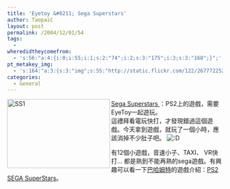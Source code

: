 ```yaml
---
title: 'Eyetoy &#8211; Sega Superstars'
author: TaopaiC
layout: post
permalink: /2004/12/01/54
tags:
  - 
wheredidtheycomefrom:
  - 's:56:"a:4:{i:0;i:55;i:1;s:2:"74";i:2;s:3:"175";i:3;s:3:"168";}";'
pt_metakey_img:
  - 's:164:"a:3:{s:3:"img";s:55:"http://static.flickr.com/122/267772252_26e20ef95f_m.jpg";s:3:"alt";s:3:"SS1";s:3:"url";s:47:"http://www.flickr.com/photos/taopaic/267772252/";}";'
categories:
  - General
---
```

[<img src="http://static.flickr.com/122/267772252_26e20ef95f_m.jpg" alt="SS1" height="161" width="240" align="left" />][1][Sega Superstars ][2]：PS2上的遊戲，需要EyeToy一起遊玩。  
這禮拜看電玩快打，才發現錯過這個遊戲。今天拿到遊戲，就玩了一個小時，應該消掉不少肚子吧。 <img src='http://pctao.org/wp-includes/images/smilies/icon_biggrin.gif' alt=':D' class='wp-smiley' /> 

有12個小遊戲，音速小子、TAXI、 VR快打&#8230; 都是熟到不能再熟的sega遊戲。有興趣可以看一下[巴哈姆特][3]的遊戲介紹：[PS2 SEGA SuperStars][4]。

 [1]: http://www.flickr.com/photos/taopaic/267772252/ "Photo Sharing"
 [2]: http://www.segasuperstars.com/
 [3]: http://www.gamer.com.tw/
 [4]: http://newodin.gamer.com.tw/C.php?sn=7336